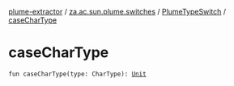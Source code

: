 [plume-extractor](../../index.md) / [za.ac.sun.plume.switches](../index.md) / [PlumeTypeSwitch](index.md) / [caseCharType](./case-char-type.md)

# caseCharType

`fun caseCharType(type: CharType): `[`Unit`](https://kotlinlang.org/api/latest/jvm/stdlib/kotlin/-unit/index.html)